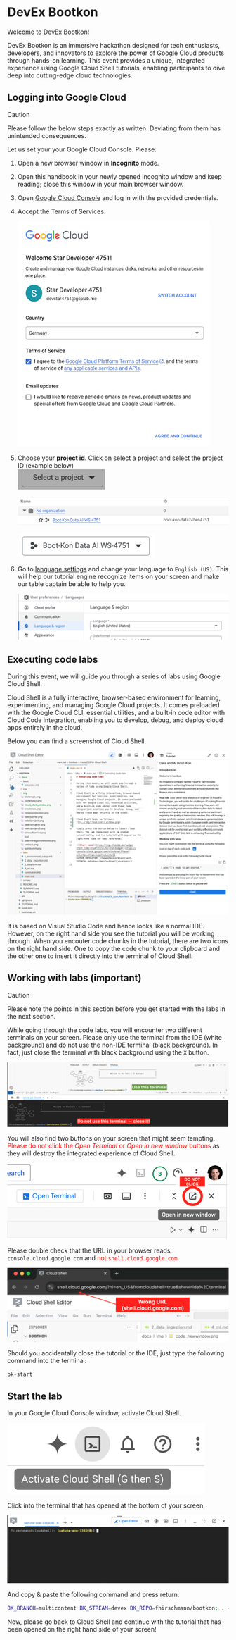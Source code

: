 # DevEx Bootkon

Welcome to DevEx Bootkon!

DevEx Bootkon is an immersive hackathon designed for tech enthusiasts, developers, and innovators to explore the power of Google Cloud products through hands-on learning. This event provides a unique, integrated experience using Google Cloud Shell tutorials, enabling participants to dive deep into cutting-edge cloud technologies.

## Logging into Google Cloud

> [!CAUTION]
> Please follow the below steps exactly as written. Deviating from them has unintended consequences.

Let us set your your Google Cloud Console. Please:

1. Open a new browser window in **Incognito** mode.  
2. Open this handbook in your newly opened incognito window and keep reading; close this window in your main browser window.
3. Open <a href="https://console.cloud.google.com" target="_blank">Google Cloud Console</a> and log in with the provided credentials.
4. Accept the Terms of Services.   

    ![](../common/img/termsofservice.png)

5. Choose your **project id**. Click on select a project and select the project ID (example below)  
    ![](../common/img/selectproject.png)


    ![](../common/img/selectproject2.png)


    ![](../common/img/selectproject3.png)

6. Go to [language settings](https://console.cloud.google.com/user-preferences/languages) and change your language to `English (US)`. This will help our tutorial engine recognize items on your screen and make our table captain be able to help you.

    ![](../common/img/select_language.png)
 
## Executing code labs

During this event, we will guide you through a series of labs using Google Cloud Shell.

Cloud Shell is a fully interactive, browser-based environment for learning, experimenting, and managing Google Cloud projects. It comes preloaded with the Google Cloud CLI, essential utilities, and a built-in code editor with Cloud Code integration, enabling you to develop, debug, and deploy cloud apps entirely in the cloud.

Below you can find a screenshot of Cloud Shell.

![](../common/img/cloud_shell_window.png)

It is based on Visual Studio Code and hence looks like a normal IDE. However, on the right hand side you see the tutorial you will be working through. When you encouter code chunks in the tutorial, there are two icons on the right hand side. One to copy the code chunk to your clipboard and the other one to insert it directly into the terminal of Cloud Shell.

## Working with labs (important)

> [!CAUTION]
> Please note the points in this section before you get started with the labs in the next section.

While going through the code labs, you will encounter two different terminals on your screen. Please only use the terminal from the IDE (white background) and do not use the non-IDE terminal (black background). In fact, just close the terminal with black background using the `X` button.

![](../common/img/code_terminals.png)

You will also find two buttons on your screen that might seem tempting. <font color="red">Please do not click the *Open Terminal* or *Open in new window* buttons</font> as they will destroy the integrated experience of Cloud Shell.

![](../common/img/code_newwindow.png)

Please double check that the URL in your browser reads `console.cloud.google.com` and <font color="red">not `shell.cloud.google.com`</font>.

![](../common/img/wrong_url.png)

Should you accidentally close the tutorial or the IDE, just type the following command into the terminal:

```bash
bk-start
```

## Start the lab

In your Google Cloud Console window, activate Cloud Shell.

![](../common/img/activate_cloud_shell.png)

Click into the terminal that has opened at the bottom of your screen.

![](../common/img/cloud_shell_terminal.png)

And copy & paste the following command and press return:

```bash
BK_BRANCH=multicontent BK_STREAM=devex BK_REPO=fhirschmann/bootkon; . <(wget -qO- https://raw.githubusercontent.com/${BK_REPO}/${BK_BRANCH}/.scripts/bk)
```

Now, please go back to Cloud Shell and continue with the tutorial that has been opened on the right hand side of your screen!
